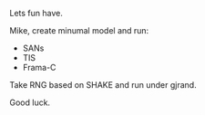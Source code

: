 Lets fun have.

Mike, create minumal model and run:
 * SANs
 * TIS
 * Frama-C

Take RNG based on SHAKE and run under gjrand.

Good luck.

